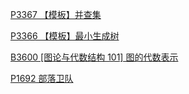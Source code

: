 
[P3367 【模板】并查集](https://www.luogu.com.cn/problem/P3367)

[P3366 【模板】最小生成树](https://www.luogu.com.cn/problem/P3366)

[B3600 [图论与代数结构 101] 图的代数表示](https://www.luogu.com.cn/problem/B3600)

[P1692 部落卫队](https://www.luogu.com.cn/problem/P1692)
